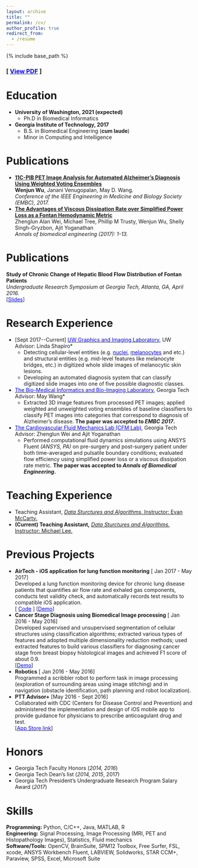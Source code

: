 ```yaml
---
layout: archive
title: ""
permalink: /cv/
author_profile: true
redirect_from:
  - /resume
---
```


{% include base_path %}

### \[ [<span style="color:blue">View PDF</span>]() \]

Education
======

* **University of Washington, 2021 (expected)** 
  - Ph.D in Biomedical Informatics
* **Georgia Institute of Technology,  2017**
  - B.S. in Biomedical Engineering (**cum laude**)
  - Minor in Computing and Intelligence

# Publications

- <span style="color:blue">**[11C-PIB PET Image Analysis for Automated Alzheimer’s Diagnosis Using Weighted Voting Ensembles](http://ieeexplore.ieee.org/abstract/document/8037712/)**</span><br/> **Wenjun Wu**, Janani Venugopalan, May D. Wang.<br/> *Conference of the IEEE Engineering in Medicine and Biology Society (EMBC), 2017.*
- <span style="color:blue">**[The Advantages of Viscous Dissipation Rate over Simplified Power Loss as a Fontan Hemodynamic Metric](https://link.springer.com/article/10.1007/s10439-017-1950-1)**</span><br/> Zhenglun Alan Wei, Michael Tree, Phillip M Trusty, Wenjun Wu, Shelly Singh-Gryzbon, Ajit Yoganathan <br/> *Annals of biomedical engineering (2017): 1-13.*

# Publications

**Study of Chronic Change of Hepatic Blood Flow Distribution of Fontan Patients**<br/> *Undergraduate Research Symposium at Georgia Tech, Atlanta, GA, April 2016.*<br/>  \[[<span style="color:blue">Slides</span>](/files/Poster_UROP.pdf)\]

# Research Experience

- \[Sept 2017--Current\]  [<span style="color:blue">UW Graphics and Imaging Laboratory</span>](http://grail.cs.washington.edu/), UW<br/>Advisor: Linda Shapiro*
  - Detecting cellular-level entities (e.g. [<span style="color:blue">nuclei</span>](/files/nuclei-detection.pdf), [<span style="color:blue">melanocytes</span>](/files/Melanocyte.pdf) and etc.) and structural entities (e.g. mid-level features like melanocyte bridges, etc.) in digitized whole slide images of melanocytic skin lesions. 
  - Developing an automated diagnosis system that can classify digitized slide images into one of five possible diagnostic classes.
- [<span style="color:blue">The Bio-Medical Informatics and Bio-Imaging Laboratory</span>](https://miblab.bme.gatech.edu/), Georgia Tech <br/>Advisor: May Wang*
  - Extracted 3D image features from processed PET images; applied weighted and unweighted voting ensembles of baseline classifiers to classify PET images into categories that correspond to diagnosis of Alzheimer’s disease. **The paper was accepted to *EMBC 2017*.**
- [<span style="color:blue">The Cardiovascular Fluid Mechanics Lab (CFM Lab)</span>](https://miblab.bme.gatech.edu/), Georgia Tech <br/>Advisor: Zhenglun Wei and Ajit Yoganathan
  - Performed computational fluid dynamics simulations using ANSYS Fluent *(ANSYS, PA)* on pre-surgery and post-surgery patient under both time-averaged and pulsatile boundary conditions; evaluated flow efficiency using simplified power loss or a viscous dissipation rate metric. **The paper was accepted to *Annals of Biomedical Engineering*.**

# Teaching Experience

- Teaching Assistant, [*Data Sturctures and Algorithms*. Instructor: Evan McCarty.](https://courses.cs.washington.edu/courses/cse373/17au/)
- **(Current) Teaching Assistant,** [*Data Sturctures and Algorithms*. Instructor: Michael Lee.](https://courses.cs.washington.edu/courses/cse373/18wi/)

# Previous Projects

- **AirTech - iOS application for lung function monitoring**                    \[ Jan 2017 - May 2017\]<br/> Developed a lung function monitoring device for chronic lung disease patients that quantifies air flow rate and exhaled gas components, conducts test validity check, and automatically records test results to compatible iOS application.<br/>\[ [<span style="color:blue">Code</span>](https://github.com/meredith-wenjunwu/AirTech-Final) \]                    \[[<span style="color:blue">Demo</span>](https://youtu.be/uy7s0ZQS1aQ)\]
- **Cancer Stage Diagnosis using Biomedical Image processing**            \[ Jan 2016 - May 2016\]<br/>Developed supervised and unsupervised segmentation of cellular structures using classification algorithms; extracted various types of features and adopted multiple dimensionality reduction methods; used extracted features to build various classifiers for diagnosing cancer stage from breast biopsy histological images and achieved F1 score of about 0.9. <br/> \[[<span style="color:blue">Demo</span>](https://youtu.be/m85OWh-0uZM)\]
- **Robotics**                                                                                                             \[ Jan 2016 - May 2016\]<br/> Programmed a scribbler robot to perform task in image processing (exploration of surrounding areas using image stitching) and in navigation (obstacle identification, path planning and robot localization).
- **PTT Advisor+**                                                                                                     \[May 2016 - Sept 2016\]<br/> Collaborated with CDC (Centers for Disease Control and Prevention) and administered the implementation and design of iOS mobile app to provide guidance for physicians to prescribe anticoagulant drug and test. <br/> \[[<span style="color:blue">App Store link</span>](https://itunes.apple.com/us/app/ptt-advisor/id537989131?mt=8)\]

Honors
======

- Georgia Tech Faculty Honors (*2014, 2016*)
- Georgia Tech Dean’s list (*2014, 2015*, 2017)
- Georgia Tech President’s Undergraduate Research Program Salary Award (*2017*)

# Skills

**Programming:** Python, C/C++,  Java, MATLAB, R<br/>**Engineering:** Signal Processing, Image Processing (MRI, PET and Histopathology Images), Statistics, Fluid mechanics <br/>**Software/Tools:** OpenCV, BrainSuite, SPM12 Toolbox, Free Surfer, FSL, xcode, ANSYS Workbench Fluent, LABVIEW, Solidworks, STAR CCM+, Paraview, SPSS, Excel, Microsoft Suite <br/>